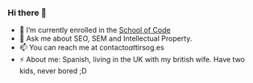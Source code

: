 ### Hi there 👋

- 🌱 I’m currently enrolled in the [School of Code](https://www.schoolofcode.co.uk/)
- 💬 Ask me about SEO, SEM and Intellectual Property.
- 📫 You can reach me at contacto*at*tirsog.es
- ⚡ About me: Spanish, living in the UK with my british wife. Have two kids, never bored ;D 
